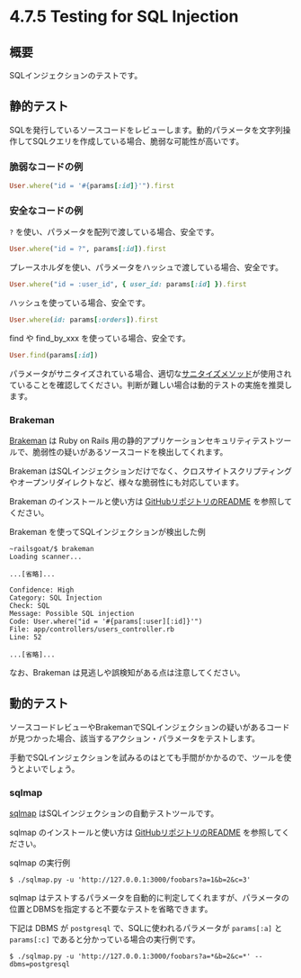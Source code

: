 # 4.7.5 Testing for SQL Injection

## 概要

SQLインジェクションのテストです。

## 静的テスト

SQLを発行しているソースコードをレビューします。動的パラメータを文字列操作してSQLクエリを作成している場合、脆弱な可能性が高いです。

### 脆弱なコードの例

```ruby
User.where("id = '#{params[:id]}'").first
```

### 安全なコードの例

`?` を使い、パラメータを配列で渡している場合、安全です。

```ruby
User.where("id = ?", params[:id]).first
```

プレースホルダを使い、パラメータをハッシュで渡している場合、安全です。

```ruby
User.where("id = :user_id", { user_id: params[:id] }).first
```

ハッシュを使っている場合、安全です。

```ruby
User.where(id: params[:orders]).first
```

find や find_by_xxx を使っている場合、安全です。

```ruby
User.find(params[:id])
```

パラメータがサニタイズされている場合、適切な[サニタイズメソッド](https://api.rubyonrails.org/classes/ActiveRecord/Sanitization/ClassMethods.html)が使用されていることを確認してください。判断が難しい場合は動的テストの実施を推奨します。

### Brakeman

[Brakeman](https://brakemanscanner.org/) は Ruby on Rails 用の静的アプリケーションセキュリティテストツールで、脆弱性の疑いがあるソースコードを検出してくれます。

Brakeman はSQLインジェクションだけでなく、クロスサイトスクリプティングやオープンリダイレクトなど、様々な脆弱性にも対応しています。

Brakeman のインストールと使い方は [GitHubリポジトリのREADME](https://github.com/presidentbeef/brakeman#installation) を参照してください。

Brakeman を使ってSQLインジェクションが検出した例

```shell
~railsgoat/$ brakeman
Loading scanner...

...[省略]...

Confidence: High
Category: SQL Injection
Check: SQL
Message: Possible SQL injection
Code: User.where("id = '#{params[:user][:id]}'")
File: app/controllers/users_controller.rb
Line: 52

...[省略]...
```

なお、Brakeman は見逃しや誤検知がある点は注意してください。

## 動的テスト

ソースコードレビューやBrakemanでSQLインジェクションの疑いがあるコードが見つかった場合、該当するアクション・パラメータをテストします。

手動でSQLインジェクションを試みるのはとても手間がかかるので、ツールを使うとよいでしょう。

### sqlmap

[sqlmap](https://sqlmap.org/) はSQLインジェクションの自動テストツールです。

sqlmap のインストールと使い方は [GitHubリポジトリのREADME](https://github.com/sqlmapproject/sqlmap#installation) を参照してください。

sqlmap の実行例

```shell
$ ./sqlmap.py -u 'http://127.0.0.1:3000/foobars?a=1&b=2&c=3'
```

sqlmap はテストするパラメータを自動的に判定してくれますが、パラメータの位置とDBMSを指定すると不要なテストを省略できます。

下記は DBMS が `postgresql` で、SQLに使われるパラメータが `params[:a]` と `params[:c]` であると分かっている場合の実行例です。

```shell
$ ./sqlmap.py -u 'http://127.0.0.1:3000/foobars?a=*&b=2&c=*' --dbms=postgresql
```